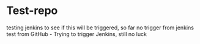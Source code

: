 # Test-repo
testing jenkins to see if this will be triggered,
so far no trigger from jenkins 
test from GitHub - Trying to trigger Jenkins, still no luck
